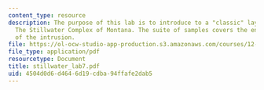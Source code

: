 ```yaml
---
content_type: resource
description: The purpose of this lab is to introduce to a "classic" layered intrusion,
  The Stillwater Complex of Montana. The suite of samples covers the entire stratigraphy
  of the intrusion.
file: https://ol-ocw-studio-app-production.s3.amazonaws.com/courses/12-490-advanced-igneous-petrology-fall-2005/4504d0d6d4646d19cdba94ffafe2dab5_stillwater_lab7.pdf
file_type: application/pdf
resourcetype: Document
title: stillwater_lab7.pdf
uid: 4504d0d6-d464-6d19-cdba-94ffafe2dab5
---
```

